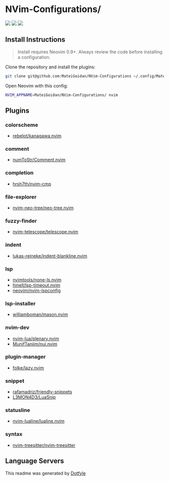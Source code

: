 # NVim-Configurations/

<a href="https://dotfyle.com/MateiGoidan/nvim-configurations"><img src="https://dotfyle.com/MateiGoidan/nvim-configurations/badges/plugins?style=flat" /></a>
<a href="https://dotfyle.com/MateiGoidan/nvim-configurations"><img src="https://dotfyle.com/MateiGoidan/nvim-configurations/badges/leaderkey?style=flat" /></a>
<a href="https://dotfyle.com/MateiGoidan/nvim-configurations"><img src="https://dotfyle.com/MateiGoidan/nvim-configurations/badges/plugin-manager?style=flat" /></a>


## Install Instructions

 > Install requires Neovim 0.9+. Always review the code before installing a configuration.

Clone the repository and install the plugins:

```sh
git clone git@github.com:MateiGoidan/NVim-Configurations ~/.config/MateiGoidan/NVim-Configurations
```

Open Neovim with this config:

```sh
NVIM_APPNAME=MateiGoidan/NVim-Configurations/ nvim
```

## Plugins

### colorscheme

+ [rebelot/kanagawa.nvim](https://dotfyle.com/plugins/rebelot/kanagawa.nvim)
### comment

+ [numToStr/Comment.nvim](https://dotfyle.com/plugins/numToStr/Comment.nvim)
### completion

+ [hrsh7th/nvim-cmp](https://dotfyle.com/plugins/hrsh7th/nvim-cmp)
### file-explorer

+ [nvim-neo-tree/neo-tree.nvim](https://dotfyle.com/plugins/nvim-neo-tree/neo-tree.nvim)
### fuzzy-finder

+ [nvim-telescope/telescope.nvim](https://dotfyle.com/plugins/nvim-telescope/telescope.nvim)
### indent

+ [lukas-reineke/indent-blankline.nvim](https://dotfyle.com/plugins/lukas-reineke/indent-blankline.nvim)
### lsp

+ [nvimtools/none-ls.nvim](https://dotfyle.com/plugins/nvimtools/none-ls.nvim)
+ [hinell/lsp-timeout.nvim](https://dotfyle.com/plugins/hinell/lsp-timeout.nvim)
+ [neovim/nvim-lspconfig](https://dotfyle.com/plugins/neovim/nvim-lspconfig)
### lsp-installer

+ [williamboman/mason.nvim](https://dotfyle.com/plugins/williamboman/mason.nvim)
### nvim-dev

+ [nvim-lua/plenary.nvim](https://dotfyle.com/plugins/nvim-lua/plenary.nvim)
+ [MunifTanjim/nui.nvim](https://dotfyle.com/plugins/MunifTanjim/nui.nvim)
### plugin-manager

+ [folke/lazy.nvim](https://dotfyle.com/plugins/folke/lazy.nvim)
### snippet

+ [rafamadriz/friendly-snippets](https://dotfyle.com/plugins/rafamadriz/friendly-snippets)
+ [L3MON4D3/LuaSnip](https://dotfyle.com/plugins/L3MON4D3/LuaSnip)
### statusline

+ [nvim-lualine/lualine.nvim](https://dotfyle.com/plugins/nvim-lualine/lualine.nvim)
### syntax

+ [nvim-treesitter/nvim-treesitter](https://dotfyle.com/plugins/nvim-treesitter/nvim-treesitter)
## Language Servers



 This readme was generated by [Dotfyle](https://dotfyle.com)
